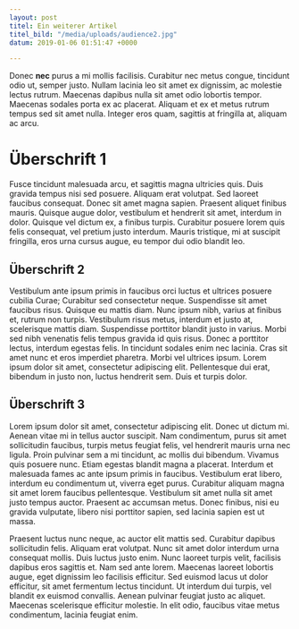 ```yaml
---
layout: post
titel: Ein weiterer Artikel
titel_bild: "/media/uploads/audience2.jpg"
datum: 2019-01-06 01:51:47 +0000

---
```

Donec **nec** purus a mi mollis facilisis. Curabitur nec metus congue, tincidunt odio ut, semper justo. Nullam lacinia leo sit amet ex dignissim, ac molestie lectus rutrum. Maecenas dapibus nulla sit amet odio lobortis tempor. Maecenas sodales porta ex ac placerat. Aliquam et ex et metus rutrum tempus sed sit amet nulla. Integer eros quam, sagittis at fringilla at, aliquam ac arcu.

<!--mehr-->

# Überschrift 1

Fusce tincidunt malesuada arcu, et sagittis magna ultricies quis. Duis gravida tempus nisi sed posuere. Aliquam erat volutpat. Sed laoreet faucibus consequat. Donec sit amet magna sapien. Praesent aliquet finibus mauris. Quisque augue dolor, vestibulum et hendrerit sit amet, interdum in dolor. Quisque vel dictum ex, a finibus turpis. Curabitur posuere lorem quis felis consequat, vel pretium justo interdum. Mauris tristique, mi at suscipit fringilla, eros urna cursus augue, eu tempor dui odio blandit leo.

## Überschrift 2

Vestibulum ante ipsum primis in faucibus orci luctus et ultrices posuere cubilia Curae; Curabitur sed consectetur neque. Suspendisse sit amet faucibus risus. Quisque eu mattis diam. Nunc ipsum nibh, varius at finibus et, rutrum non turpis. Vestibulum risus metus, interdum et justo at, scelerisque mattis diam. Suspendisse porttitor blandit justo in varius. Morbi sed nibh venenatis felis tempus gravida id quis risus. Donec a porttitor lectus, interdum egestas felis. In tincidunt sodales enim nec lacinia. Cras sit amet nunc et eros imperdiet pharetra. Morbi vel ultrices ipsum. Lorem ipsum dolor sit amet, consectetur adipiscing elit. Pellentesque dui erat, bibendum in justo non, luctus hendrerit sem. Duis et turpis dolor.

## Überschrift 3

Lorem ipsum dolor sit amet, consectetur adipiscing elit. Donec ut dictum mi. Aenean vitae mi in tellus auctor suscipit. Nam condimentum, purus sit amet sollicitudin faucibus, turpis metus feugiat felis, vel hendrerit mauris urna nec ligula. Proin pulvinar sem a mi tincidunt, ac mollis dui bibendum. Vivamus quis posuere nunc. Etiam egestas blandit magna a placerat. Interdum et malesuada fames ac ante ipsum primis in faucibus. Vestibulum erat libero, interdum eu condimentum ut, viverra eget purus. Curabitur aliquam magna sit amet lorem faucibus pellentesque. Vestibulum sit amet nulla sit amet justo tempus auctor. Praesent ac accumsan metus. Donec finibus, nisi eu gravida vulputate, libero nisi porttitor sapien, sed lacinia sapien est ut massa.

Praesent luctus nunc neque, ac auctor elit mattis sed. Curabitur dapibus sollicitudin felis. Aliquam erat volutpat. Nunc sit amet dolor interdum urna consequat mollis. Duis luctus justo enim. Nunc laoreet turpis velit, facilisis dapibus eros sagittis et. Nam sed ante lorem. Maecenas laoreet lobortis augue, eget dignissim leo facilisis efficitur. Sed euismod lacus ut dolor efficitur, sit amet fermentum lectus tincidunt. Ut interdum dui turpis, vel blandit ex euismod convallis. Aenean pulvinar feugiat justo ac aliquet. Maecenas scelerisque efficitur molestie. In elit odio, faucibus vitae metus condimentum, lacinia feugiat enim.